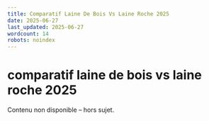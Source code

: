 ```yaml
---
title: Comparatif Laine De Bois Vs Laine Roche 2025
date: 2025-06-27
last_updated: 2025-06-27
wordcount: 14
robots: noindex
---
```


# comparatif laine de bois vs laine roche 2025

Contenu non disponible – hors sujet.